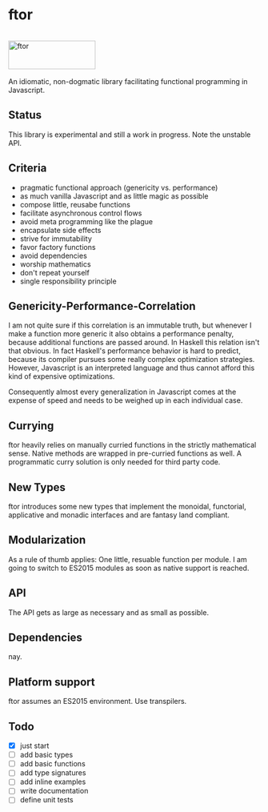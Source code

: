 # ftor

<img src="http://kongware.net/i/ftor.png" width="174" height="57" vspace="16" alt="ftor"><br>
An idiomatic, non-dogmatic library facilitating functional programming in Javascript.

## Status

This library is experimental and still a work in progress. Note the unstable API.

## Criteria

* pragmatic functional approach (genericity vs. performance)
* as much vanilla Javascript and as little magic as possible
* compose little, reusabe functions
* facilitate asynchronous control flows
* avoid meta programming like the plague
* encapsulate side effects
* strive for immutability
* favor factory functions
* avoid dependencies
* worship mathematics
* don't repeat yourself
* single responsibility principle

## Genericity-Performance-Correlation ##

I am not quite sure if this correlation is an immutable truth, but whenever I make a function more generic it also obtains a performance penalty, because additional functions are passed around. In Haskell this relation isn't that obvious. In fact Haskell's performance behavior is hard to predict, because its compiler pursues some really complex optimization strategies. However, Javascript is an interpreted language and thus cannot afford this kind of expensive optimizations.

Consequently almost every generalization in Javascript comes at the expense of speed and needs to be weighed up in each individual case.

## Currying

ftor heavily relies on manually curried functions in the strictly mathematical sense. Native methods are wrapped in pre-curried functions as well. A programmatic curry solution is only needed for third party code.

## New Types

ftor introduces some new types that implement the monoidal, functorial, applicative and monadic interfaces and are fantasy land compliant.

## Modularization

As a rule of thumb applies: One little, resuable function per module. I am going to switch to ES2015 modules as soon as native support is reached.

## API

The API gets as large as necessary and as small as possible.

## Dependencies

nay.

## Platform support

ftor assumes an ES2015 environment. Use transpilers.

## Todo
	
- [x] just start
- [ ] add basic types
- [ ] add basic functions
- [ ] add type signatures
- [ ] add inline examples
- [ ] write documentation
- [ ] define unit tests